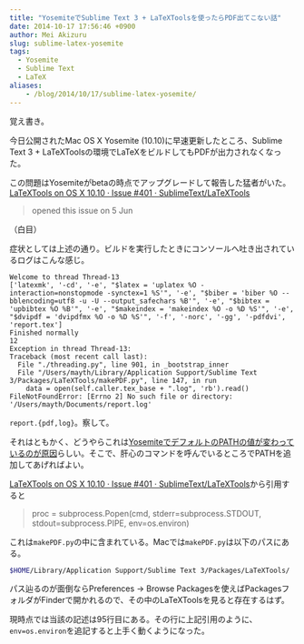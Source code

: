 ```yaml
---
title: "YosemiteでSublime Text 3 + LaTeXToolsを使ったらPDF出てこない話"
date: 2014-10-17 17:56:46 +0900
author: Mei Akizuru
slug: sublime-latex-yosemite
tags:
  - Yosemite
  - Sublime Text
  - LaTeX
aliases:
    - /blog/2014/10/17/sublime-latex-yosemite/
---
```


覚え書き。

今日公開されたMac OS X Yosemite (10.10)に早速更新したところ、Sublime Text 3 + LaTeXToolsの環境でLaTeXをビルドしてもPDFが出力されなくなった。

この問題はYosemiteがbetaの時点でアップグレードして報告した猛者がいた。[LaTeXTools on OS X 10.10 · Issue #401 · SublimeText/LaTeXTools](https://github.com/SublimeText/LaTeXTools/issues/401)

> opened this issue on 5 Jun

（白目）

症状としては上述の通り。ビルドを実行したときにコンソールへ吐き出されているログはこんな感じ。

```
Welcome to thread Thread-13
['latexmk', '-cd', '-e', "$latex = 'uplatex %O -interaction=nonstopmode -synctex=1 %S'", '-e', "$biber = 'biber %O --bblencoding=utf8 -u -U --output_safechars %B'", '-e', "$bibtex = 'upbibtex %O %B'", '-e', "$makeindex = 'makeindex %O -o %D %S'", '-e', "$dvipdf = 'dvipdfmx %O -o %D %S'", '-f', '-norc', '-gg', '-pdfdvi', 'report.tex']
Finished normally
12
Exception in thread Thread-13:
Traceback (most recent call last):
  File "./threading.py", line 901, in _bootstrap_inner
  File "/Users/mayth/Library/Application Support/Sublime Text 3/Packages/LaTeXTools/makePDF.py", line 147, in run
    data = open(self.caller.tex_base + ".log", 'rb').read()
FileNotFoundError: [Errno 2] No such file or directory: '/Users/mayth/Documents/report.log'
```

`report.{pdf,log}`。察して。

それはともかく、どうやらこれは[YosemiteでデフォルトのPATHの値が変わっているのが原因](https://github.com/SublimeText/LaTeXTools/issues/401#issuecomment-59058434)らしい。そこで、肝心のコマンドを呼んでいるところでPATHを追加してあげればよい。

[LaTeXTools on OS X 10.10 · Issue #401 · SublimeText/LaTeXTools](https://github.com/SublimeText/LaTeXTools/issues/401#issuecomment-59080557)から引用すると

> proc = subprocess.Popen(cmd, stderr=subprocess.STDOUT, stdout=subprocess.PIPE,
env=os.environ)

これは`makePDF.py`の中に含まれている。Macでは`makePDF.py`は以下のパスにある。

```sh
$HOME/Library/Application Support/Sublime Text 3/Packages/LaTeXTools/
```

パス辿るのが面倒ならPreferences -> Browse Packagesを使えばPackagesフォルダがFinderで開かれるので、その中のLaTeXToolsを見ると存在するはず。

現時点では当該の記述は95行目にある。その行に上記引用のように、`env=os.environ`を追記すると上手く動くようになった。